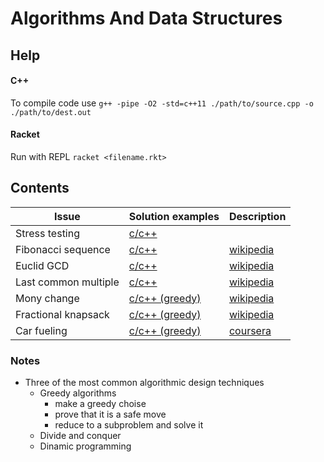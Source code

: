 # Algorithms And Data Structures

## Help
#### C++
To compile code use 
```g++ -pipe -O2 -std=c++11 ./path/to/source.cpp -o ./path/to/dest.out```

#### Racket
Run with REPL
```racket <filename.rkt>```


## Contents
| Issue | Solution examples | Description |
| ----------- | ----------- | ----------- |
| Stress testing | [c/c++](https://github.com/VladVes/algorithmsAndDataStructures/tree/master/c01-programming_challenges) |
| Fibonacci sequence | [c/c++](https://github.com/VladVes/algorithmsAndDataStructures/tree/master/c02-algorithmic_warmup) | [wikipedia](https://ru.wikipedia.org/wiki/%D0%A7%D0%B8%D1%81%D0%BB%D0%B0_%D0%A4%D0%B8%D0%B1%D0%BE%D0%BD%D0%B0%D1%87%D1%87%D0%B8) |
| Euclid GCD | [c/c++](https://github.com/VladVes/algorithmsAndDataStructures/tree/master/c02-algorithmic_warmup) | [wikipedia](https://ru.wikipedia.org/wiki/%D0%90%D0%BB%D0%B3%D0%BE%D1%80%D0%B8%D1%82%D0%BC_%D0%95%D0%B2%D0%BA%D0%BB%D0%B8%D0%B4%D0%B0) |
| Last common multiple | [c/c++](https://github.com/VladVes/algorithmsAndDataStructures/tree/master/c02-algorithmic_warmup) | [wikipedia](https://en.wikipedia.org/wiki/Least_common_multiple) |
| Mony change | [c/c++ (greedy)](https://github.com/VladVes/algorithmsAndDataStructures/blob/master/c03-greedy_algorithms/change.cpp) | [wikipedia](https://en.wikipedia.org/wiki/Greedy_algorithm) |
| Fractional knapsack | [c/c++ (greedy)](https://github.com/VladVes/algorithmsAndDataStructures/blob/master/c03-greedy_algorithms/fractional_knapsack.cpp) | [wikipedia](https://en.wikipedia.org/wiki/Continuous_knapsack_problem) |
| Car fueling | [c/c++ (greedy)](https://github.com/VladVes/algorithmsAndDataStructures/blob/master/c03-greedy_algorithms/car_fueling.cpp) | [coursera](https://www.coursera.org/lecture/algorithmic-toolbox/car-fueling-implementation-and-analysis-shwg1) |

### Notes
- Three of the most common algorithmic design techniques
  - Greedy algorithms
    - make a greedy choise
    - prove that it is a safe move
    - reduce to a subproblem and solve it
  - Divide and conquer
  - Dinamic programming
